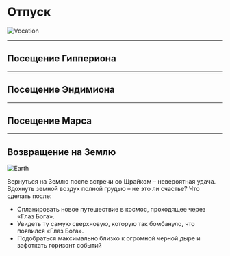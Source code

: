 # Отпуск

![Vocation](7.jpg)

---
## Посещение Гиппериона

---
## Посещение Эндимиона

---
## Посещение Марса

---
## Возвращение на Землю

![Earth](6.jpg)

Вернуться на Землю после встречи со Шрайком – невероятная удача. Вдохнуть земной воздух полной грудью – не это ли счастье? 
Что сделать после: 
- Спланировать новое путешествие в космос, проходящее через «Глаз Бога». 
- Увидеть ту самую сверхновую, которую так бомбануло, что появился «Глаз Бога».
- Подобраться максимально близко к огромной черной дыре и зафоткать горизонт событий
